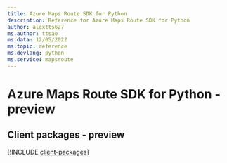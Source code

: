 ```yaml
---
title: Azure Maps Route SDK for Python
description: Reference for Azure Maps Route SDK for Python
author: alextts627
ms.author: ttsao
ms.data: 12/05/2022
ms.topic: reference
ms.devlang: python
ms.service: mapsroute
---
```

# Azure Maps Route SDK for Python - preview

## Client packages - preview
[!INCLUDE [client-packages](maps-route-client-index.md)]